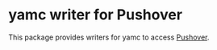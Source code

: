 # yamc writer for Pushover

This package provides writers for yamc to access [Pushover](https://pushover.net/).
